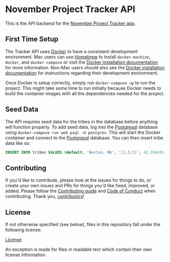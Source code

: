 # November Project Tracker API

This is the API backend for the [November Project Tracker app].

[November Project Tracker app]: https://tracking.november-project.com

## First Time Setup

The Tracker API uses [Docker] to have a consistent development environment.
Mac users can use [Homebrew] to install `docker-machine`, `docker`, and
`docker-compose` or visit the [Docker installation documentation] for more
information. Non-Mac users should also see the [Docker installation
documentation] for instructions regarding their development environment.

[Docker]: https://www.docker.com
[Homebrew]: http://brew.sh
[Docker installation documentation]: https://docs.docker.com/engine/installation/

Once Docker is setup correctly, simply run `docker-compose up` to run the
project. This might take some time to run initially because Docker needs to
build the container images with all the dependencies needed for the project.

## Seed Data

The API requires seed data for the tribes in the database before anything will
function properly. To add seed data, log into the [Postgresql] database using
`docker-compose run web psql -U postgres`. This will start the Docker container
and connect to the [Postgresql] database. You can then insert tribe data like
so:

[Postgresql]: http://www.postgresql.org/

```sql
INSERT INTO tribes VALUES (default, 'Boston, MA', '[1,3,5]', 42.358431, -71.059773, 'America/New_York');
```

## Contributing

If you'd like to contribute, please look at the issues for things to do, or
create your own issues and PRs for things you'd like fixed, improved, or added.
Please follow the [Contributing guide] and [Code of Conduct] when contributing.
Thank you, [contributors]!

[Contributing guide]: CONTRIBUTING.md
[Code of Conduct]: CODE_OF_CONDUCT.md
[contributors]: https://github.com/november-project/tracker-api/graphs/contributors

## License

If not otherwise specified (see below), files in this repository fall under the
following license:

[License](LICENSE)

An exception is made for files in readable text which contain their own license
information.
